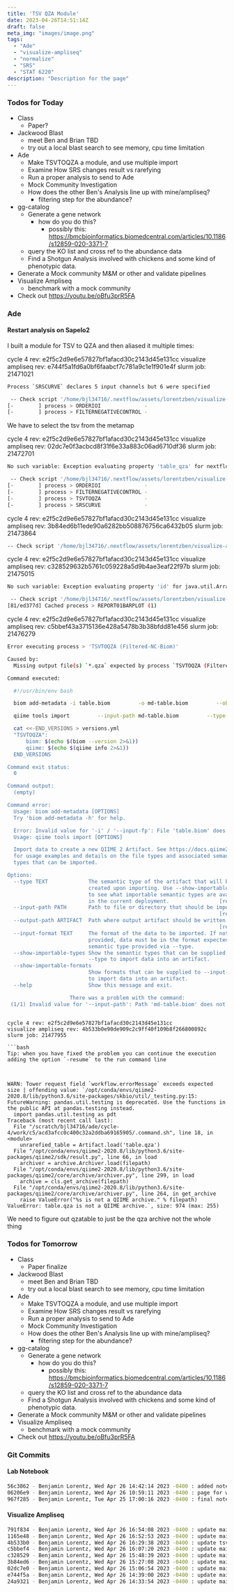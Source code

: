 ```yaml
---
title: 'TSV QZA Module'
date: 2023-04-26T14:51:14Z
draft: false
meta_img: "images/image.png"
tags:
  - "Ade"
  - "visualize-ampliseq"
  - "normalize"
  - "SRS"
  - "STAT 6220"
description: "Description for the page"
---
```


### Todos for Today

- Class
  - Paper?
- Jackwood Blast
  - meet Ben and Brian TBD
  - try out a local blast search to see memory, cpu time limitation
- Ade
  - Make TSVTOQZA a module, and use multiple import
  - Examine How SRS changes result vs rarefying
  - Run a proper analysis to send to Ade
  - Mock Community Investigation
  - How does the other Ben's Analysis line up with mine/ampliseq?
    - filtering step for the abundance?
- gg-catalog
  - Generate a gene network 
    - how do you do this?
      - possibly this: https://bmcbioinformatics.biomedcentral.com/articles/10.1186/s12859-020-3371-7
  - query the KO list and cross ref to the abundance data
  - Find a Shotgun Analysis involved with chickens and some kind of phenotypic data.
- Generate a Mock community M&M or other and validate pipelines
- Visualize Ampliseq
  - benchmark with a mock community
- Check out https://youtu.be/oBfu3prR5FA

### Ade 

#### Restart analysis on Sapelo2

I built a module for TSV to QZA and then aliased it multiple times:

cycle 4 rev: e2f5c2d9e6e57827bf1afacd30c2143d45e131cc
visualize ampliseq rev: e744f5a1fd6a0bf6faabcf7c781a9c1e1f901e4f
slurm job: 21471021

```bash
Process `SRSCURVE` declares 5 input channels but 6 were specified

 -- Check script '/home/bjl34716/.nextflow/assets/lorentzben/visualize-ampliseq/main.nf' at line: 78 or see '.nextflow.log' file for more details
[-        ] process > ORDERIOI              -
[-        ] process > FILTERNEGATIVECONTROL -
```

We have to select the tsv from the metamap

cycle 4 rev: e2f5c2d9e6e57827bf1afacd30c2143d45e131cc
visualize ampliseq rev: 02dc7e0f3acbcd8f31f6e33a883c06ad6710df36
slurm job: 21472701

```bash
No such variable: Exception evaluating property 'table_qza' for nextflow.script.ChannelOut, Reason: groovy.lang.MissingPropertyException: No such property: table_qza for class: groovyx.gpars.dataflow.DataflowBroadcast

 -- Check script '/home/bjl34716/.nextflow/assets/lorentzben/visualize-ampliseq/main.nf' at line: 84 or see '.nextflow.log' file for more details
[-        ] process > ORDERIOI              -
[-        ] process > FILTERNEGATIVECONTROL -
[-        ] process > TSVTOQZA              -
[-        ] process > SRSCURVE              -
```

cycle 4 rev: e2f5c2d9e6e57827bf1afacd30c2143d45e131cc
visualize ampliseq rev: 3b84ed6b11ede90a6282bb508876756ca6432b05
slurm job: 21473864

```bash
-- Check script '/home/bjl34716/.nextflow/assets/lorentzben/visualize-ampliseq/modules/local/tsvtoqza.nf' at line: 5 or see '.nextflow.log' file for more details
```

cycle 4 rev: e2f5c2d9e6e57827bf1afacd30c2143d45e131cc
visualize ampliseq rev: c328529632b5761c059228a5d9b4ae3eaf22f97b
slurm job: 21475015

```bash
No such variable: Exception evaluating property 'id' for java.util.ArrayList, Reason: groovy.lang.MissingPropertyException: No such property: id for class: java.lang.String

 -- Check script '/home/bjl34716/.nextflow/assets/lorentzben/visualize-ampliseq/modules/local/tsvtoqza.nf' at line: 5 or see '.nextflow.log' file for more details
[81/ed377d] Cached process > REPORT01BARPLOT (1)
```

cycle 4 rev: e2f5c2d9e6e57827bf1afacd30c2143d45e131cc
visualize ampliseq rev: c5bbef43a3715136e428a5478b3b38bfdd81e456
slurm job: 21476279

```bash
Error executing process > 'TSVTOQZA (Filtered-NC-Biom)'

Caused by:
  Missing output file(s) `*.qza` expected by process `TSVTOQZA (Filtered-NC-Biom)`

Command executed:

  #!/usr/bin/env bash

  biom add-metadata -i table.biom         -o md-table.biom         --observation-metadata-fp metadata.tsv

  qiime tools import         --input-path md-table.biom         --type 'FeatureTable[Frequency]'         --input-format BIOMV210Format         --output-path feature-table.qza

  cat <<-END_VERSIONS > versions.yml
  "TSVTOQZA":
      biom: $(echo $(biom --version 2>&1))
      qiime: $(echo $(qiime info 2>&1))
  END_VERSIONS

Command exit status:
  0

Command output:
  (empty)

Command error:
  Usage: biom add-metadata [OPTIONS]
  Try 'biom add-metadata -h' for help.

  Error: Invalid value for '-i' / '--input-fp': File 'table.biom' does not exist.
  Usage: qiime tools import [OPTIONS]

  Import data to create a new QIIME 2 Artifact. See https://docs.qiime2.org/
  for usage examples and details on the file types and associated semantic
  types that can be imported.

Options:
  --type TEXT             The semantic type of the artifact that will be
                          created upon importing. Use --show-importable-types
                          to see what importable semantic types are available
                          in the current deployment.                [required]
  --input-path PATH       Path to file or directory that should be imported.
                                                                    [required]
  --output-path ARTIFACT  Path where output artifact should be written.
                                                                    [required]
  --input-format TEXT     The format of the data to be imported. If not
                          provided, data must be in the format expected by the
                          semantic type provided via --type.
  --show-importable-types Show the semantic types that can be supplied to
                          --type to import data into an artifact.
  --show-importable-formats
                          Show formats that can be supplied to --input-format
                          to import data into an artifact.
  --help                  Show this message and exit.

                    There was a problem with the command:
 (1/1) Invalid value for '--input-path': Path 'md-table.biom' does not exist.`, size: 1725 (max: 255)
```
```

cycle 4 rev: e2f5c2d9e6e57827bf1afacd30c2143d45e131cc
visualize ampliseq rev: 4b533b0e90de909c2c9ff40f109b8f266800892c
slurm job: 21477955

```bash
Tip: when you have fixed the problem you can continue the execution adding the option `-resume` to the run command line



WARN: Tower request field `workflow.errorMessage` exceeds expected size | offending value: `/opt/conda/envs/qiime2-2020.8/lib/python3.6/site-packages/skbio/util/_testing.py:15: FutureWarning: pandas.util.testing is deprecated. Use the functions in the public API at pandas.testing instead.
  import pandas.util.testing as pdt
Traceback (most recent call last):
  File "/scratch/bjl34716/ade/cycle-4/work/c5/acd3afcc0c400c32a2ddba69165905/.command.sh", line 18, in <module>
    unrarefied_table = Artifact.load('table.qza')
  File "/opt/conda/envs/qiime2-2020.8/lib/python3.6/site-packages/qiime2/sdk/result.py", line 66, in load
    archiver = archive.Archiver.load(filepath)
  File "/opt/conda/envs/qiime2-2020.8/lib/python3.6/site-packages/qiime2/core/archive/archiver.py", line 299, in load
    archive = cls.get_archive(filepath)
  File "/opt/conda/envs/qiime2-2020.8/lib/python3.6/site-packages/qiime2/core/archive/archiver.py", line 264, in get_archive
    raise ValueError("%s is not a QIIME archive." % filepath)
ValueError: table.qza is not a QIIME archive.`, size: 974 (max: 255)
```

We need to figure out qzatable to just be the qza archive not the whole thing

### Todos for Tomorrow

- Class
  - Paper finalize
- Jackwood Blast
  - meet Ben and Brian TBD
  - try out a local blast search to see memory, cpu time limitation
- Ade
  - Make TSVTOQZA a module, and use multiple import
  - Examine How SRS changes result vs rarefying
  - Run a proper analysis to send to Ade
  - Mock Community Investigation
  - How does the other Ben's Analysis line up with mine/ampliseq?
    - filtering step for the abundance?
- gg-catalog
  - Generate a gene network 
    - how do you do this?
      - possibly this: https://bmcbioinformatics.biomedcentral.com/articles/10.1186/s12859-020-3371-7
  - query the KO list and cross ref to the abundance data
  - Find a Shotgun Analysis involved with chickens and some kind of phenotypic data.
- Generate a Mock community M&M or other and validate pipelines
- Visualize Ampliseq
  - benchmark with a mock community
- Check out https://youtu.be/oBfu3prR5FA

### Git Commits

#### Lab Notebook

```bash
56c3862 - Benjamin Lorentz, Wed Apr 26 14:42:14 2023 -0400 : added notes on module
06206e9 - Benjamin Lorentz, Wed Apr 26 10:59:11 2023 -0400 : page for wednesday
967f285 - Benjamin Lorentz, Tue Apr 25 17:00:16 2023 -0400 : final notes for tuesday
```


#### Visualize Ampliseq

```bash
791f834 - Benjamin Lorentz, Wed Apr 26 16:54:08 2023 -0400 : update main.nf
1165e48 - Benjamin Lorentz, Wed Apr 26 16:52:53 2023 -0400 : update main.nf
4b533b0 - Benjamin Lorentz, Wed Apr 26 16:29:38 2023 -0400 : update tsvtoqza
c5bbef4 - Benjamin Lorentz, Wed Apr 26 16:07:20 2023 -0400 : update main.nf
c328529 - Benjamin Lorentz, Wed Apr 26 15:48:39 2023 -0400 : update main.nf
3b84ed6 - Benjamin Lorentz, Wed Apr 26 15:27:08 2023 -0400 : update main.nf
02dc7e0 - Benjamin Lorentz, Wed Apr 26 15:06:54 2023 -0400 : update main.nf
e744f5a - Benjamin Lorentz, Wed Apr 26 14:39:00 2023 -0400 : update main.nf
24a9321 - Benjamin Lorentz, Wed Apr 26 14:33:54 2023 -0400 : update main.nf and added module
```
